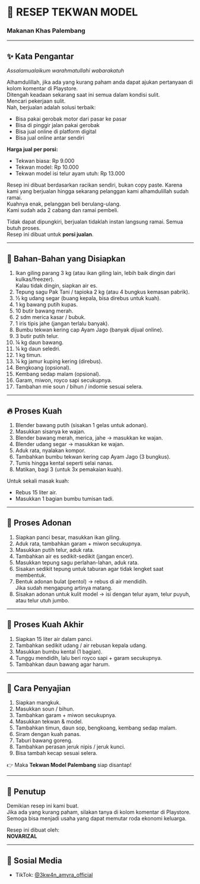 # 🍲 RESEP TEKWAN MODEL  
### Makanan Khas Palembang  

---

## ✨ Kata Pengantar  
_Assalamualaikum warahmatullahi wabarakatuh_  

Alhamdulillah, jika ada yang kurang paham anda dapat ajukan pertanyaan di kolom komentar di Playstore.  
Ditengah keadaan sekarang saat ini semua dalam kondisi sulit.  
Mencari pekerjaan sulit.  
Nah, berjualan adalah solusi terbaik:  

- Bisa pakai gerobak motor dari pasar ke pasar  
- Bisa di pinggir jalan pakai gerobak  
- Bisa jual online di platform digital  
- Bisa jual online antar sendiri  

**Harga jual per porsi:**  
- Tekwan biasa: Rp 9.000  
- Tekwan model: Rp 10.000  
- Tekwan model isi telur ayam utuh: Rp 13.000  

Resep ini dibuat berdasarkan racikan sendiri, bukan copy paste. Karena kami yang berjualan hingga sekarang pelanggan kami alhamdulillah sudah ramai.  
Kuahnya enak, pelanggan beli berulang-ulang.  
Kami sudah ada 2 cabang dan ramai pembeli.  

Tidak dapat dipungkiri, berjualan tidaklah instan langsung ramai. Semua butuh proses.  
Resep ini dibuat untuk **porsi jualan**.  

---

## 🥘 Bahan-Bahan yang Disiapkan  
1. Ikan giling parang 3 kg (atau ikan giling lain, lebih baik dingin dari kulkas/freezer).  
   Kalau tidak dingin, siapkan air es.  
2. Tepung sagu Pak Tani / tapioka 2 kg (atau 4 bungkus kemasan pabrik).  
3. ½ kg udang segar (buang kepala, bisa direbus untuk kuah).  
4. 1 kg bawang putih kupas.  
5. 10 butir bawang merah.  
6. 2 sdm merica kasar / bubuk.  
7. 1 iris tipis jahe (jangan terlalu banyak).  
8. Bumbu tekwan kering cap Ayam Jago (banyak dijual online).  
9. 3 butir putih telur.  
10. ¼ kg daun bawang.  
11. ¼ kg daun seledri.  
12. 1 kg timun.  
13. ¼ kg jamur kuping kering (direbus).  
14. Bengkoang (opsional).  
15. Kembang sedap malam (opsional).  
16. Garam, miwon, royco sapi secukupnya.  
17. Tambahan mie soun / bihun / indomie sesuai selera.  

---

## 🔥 Proses Kuah  

1. Blender bawang putih (sisakan 1 gelas untuk adonan).  
2. Masukkan sisanya ke wajan.  
3. Blender bawang merah, merica, jahe → masukkan ke wajan.  
4. Blender udang segar → masukkan ke wajan.  
5. Aduk rata, nyalakan kompor.  
6. Tambahkan bumbu tekwan kering cap Ayam Jago (3 bungkus).  
7. Tumis hingga kental seperti selai nanas.  
8. Matikan, bagi 3 (untuk 3x pemakaian kuah).  

Untuk sekali masak kuah:  
- Rebus 15 liter air.  
- Masukkan 1 bagian bumbu tumisan tadi.  

---

## 🥟 Proses Adonan  

1. Siapkan panci besar, masukkan ikan giling.  
2. Aduk rata, tambahkan garam + miwon secukupnya.  
3. Masukkan putih telur, aduk rata.  
4. Tambahkan air es sedikit-sedikit (jangan encer).  
5. Masukkan tepung sagu perlahan-lahan, aduk rata.  
6. Sisakan sedikit tepung untuk taburan agar tidak lengket saat membentuk.  
7. Bentuk adonan bulat (pentol) → rebus di air mendidih.  
   Jika sudah mengapung artinya matang.  
8. Sisakan adonan untuk kulit model → isi dengan telur ayam, telur puyuh, atau telur utuh jumbo.  

---

## 🍵 Proses Kuah Akhir  

1. Siapkan 15 liter air dalam panci.  
2. Tambahkan sedikit udang / air rebusan kepala udang.  
3. Masukkan bumbu kental (1 bagian).  
4. Tunggu mendidih, lalu beri royco sapi + garam secukupnya.  
5. Tambahkan daun bawang agar harum.  

---

## 🍛 Cara Penyajian  

1. Siapkan mangkuk.  
2. Masukkan soun / bihun.  
3. Tambahkan garam + miwon secukupnya.  
4. Masukkan tekwan & model.  
5. Tambahkan timun, daun sop, bengkoang, kembang sedap malam.  
6. Siram dengan kuah panas.  
7. Taburi bawang goreng.  
8. Tambahkan perasan jeruk nipis / jeruk kunci.  
9. Bisa tambah kecap sesuai selera.  

👉 Maka **Tekwan Model Palembang** siap disantap!  

---

## 🙏 Penutup  

Demikian resep ini kami buat.  
Jika ada yang kurang paham, silakan tanya di kolom komentar di Playstore.  
Semoga bisa menjadi usaha yang dapat memutar roda ekonomi keluarga.  

Resep ini dibuat oleh:  
**NOVARIZAL**  

---

## 📱 Sosial Media  

- TikTok: [@3kw4n_amyra_official](https://www.tiktok.com/@3kw4n_amyra_official)